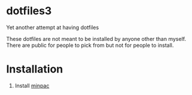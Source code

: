 # dotfiles3
Yet another attempt at having dotfiles

These dotfiles are not meant to be installed by anyone other than myself. There
are public for people to pick from but not for people to install.

# Installation

1. Install [minpac](https://github.com/k-takata/minpac)
